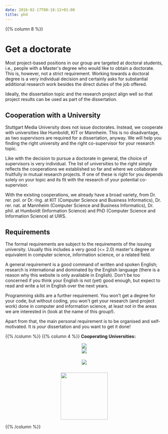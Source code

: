 ```yaml
---
date: 2016-02-17T00:18:12+01:00
title: phd
---
```

{{% column 8 %}}
# Get a doctorate

Most project-based positions in our group are targeted at doctoral students, i.e., people with a Master's degree who would like to obtain a doctorate. This is, however, not a strict requirement. Working towards a doctoral degree is a very individual decision and certainly asks for substantial additional research work besides the direct duties of the job offered.

Ideally, the dissertation topic and the research project align well so that project results can be used as part of the dissertation.

## Cooperation with a University

Stuttgart Media University does not issue doctorates. Instead, we cooperate with universities like Humboldt, KIT or Mannheim. This is no disadvantage, as two supervisors are required for a dissertation, anyway. We will help you finding the right university and the right co-supervisor for your research topic.

Like with the decision to pursue a doctorate in general, the choice of supervisors is very individual. The list of universities to the right simply reflects the cooperations we established so far and where we collaborate fruitfully in mutual research projects. If one of these is right for you depends solely on your topic and its fit with the research of your potential co-supervisor.

With the existing cooperations, we already have a broad variety, from Dr. rer. pol. or Dr.-Ing. at KIT (Computer Science and Business Informatics), Dr. rer. nat. at Mannheim (Computer Science and Business Informatics), Dr. phil. at Humboldt (Information Science) and PhD (Computer Science and Information Science) at UWS.

## Requirements

The formal requirements are subject to the requirements of the issuing university. Usually this includes a very good (<= 2.0) master's degree or equivalent in computer science, information science, or a related field.

A general requirement is a good command of written and spoken English; research is international and dominated by the English language (there is a reason why this website is only available in English). Don't be too concerned if you think your English is not (yet) good enough, but expect to read and write a lot in English over the next years.

Programming skills are a further requirement. You won't get a degree for your code, but without coding, you won't get your research (and project work) done in computer and information science, at least not in the areas we are interested in (look at the name of this group!).

Apart from that, the main personal requirement is to be organised and self-motivated. It is *your* dissertation and you want to get it done!




{{% /column %}}
{{% column 4 %}}
**Cooperating Universities:**
<div style="text-align:center">
<a href="http://www.uni-mannheim.de"><img src="/img/uni_ma_logo.gif"/></a><br/>
<a href="http://www.kit.edu"><img src="/img/kitlogo.jpg" /></a><br/>
<a href="http://www.hu-berlin.de"><img src="/img/hulogo.png" style="padding-top: 20px;"/></a><br/>
<a href="http://www.uws.ac.uk"><img src="/img/logo-uws.png" style="padding-top: 25px; width:150px;x"/></a>
</div>

{{% /column %}}


